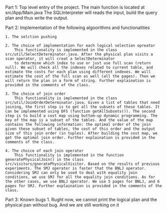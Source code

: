 

Part 1: Top level entry of the project.
    The main function is located at src/App/Main.java
    The SQLInterpreter will reads the input, build the query plan and thus write the output.

Part 2: Implementation of the following algoorithms and functionalities

    1. The selction pushing 
	
    2. The choice of implementation for each logical selection opreator
        This functionality is implemented in the class src/util/SelectDeterminator.java. After the physical plan visits a scan operator, it will creat a SelectDeterminator 
        to determine which index to use or just use full scan (return null). We will check all the indexes related to current table, and estimate the costs for each plan using different indexes. We will estimate the cost of the full scan as well (all the pages). Then we will return the plan in a form of string. Further explaination is provided in the comments of the class. 
    
    3. The choice of join order
        This functionality is implemented in the class src/util/JoinOrderDeterminator.java. Given a list of tables that need joining, the first step is to get all the subsets of these tables. It can be implemented using DFS (function getAllSubsets()). The second step is to build a cost map using buttom-up dynamic programming. The key of the map is a subset of the tables. And the value of the map contains the following information: the optimal order of the join given these subset of tables, the cost of this order and the output size of this join order (in tuples). After building the cost map, we get the optimal join order. Further explaination is provided in the comments of the class.
    
    4. The choice of each join operator
        This functionality is implemented in the function generatePhysicalJoin() in the class src/visitors/gneratePhysicalVisitor. Based on the results of previous experiments. The SMJ operator is faster that the BNLJ operator. Considering SMJ can only be used to deal with equality join conditions, we use SMJ for all the equality join conditions. As for the other cases, we use BNLJ operator. We use 5 pages for BNLJ, and 6 pages for SMJ. Further explaination is provided in the comments of the class.
	 
Part 3: Known bugs
    1.  Rught now, we cannot print the logical plan and the physical pan without bug. And we are still working on it
